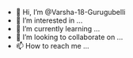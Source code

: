 - 👋 Hi, I’m @Varsha-18-Gurugubelli
- 👀 I’m interested in ...
- 🌱 I’m currently learning ...
- 💞️ I’m looking to collaborate on ...
- 📫 How to reach me ...

<!---
Varsha-18-Gurugubelli/Varsha-18-Gurugubelli is a ✨ special ✨ repository because its `README.md` (this file) appears on your GitHub profile.
You can click the Preview link to take a look at your changes.
--->
